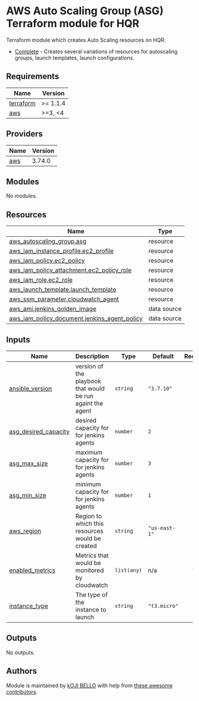 # AWS Auto Scaling Group (ASG) Terraform module for HQR

Terraform module which creates Auto Scaling resources on HQR.

- [Complete](https://github.com/terraform-aws-modules/terraform-aws-autoscaling/tree/master/examples/complete) - Creates several variations of resources for autoscaling groups, launch templates, launch configurations.

<!-- BEGINNING OF PRE-COMMIT-TERRAFORM DOCS HOOK -->
## Requirements

| Name | Version |
|------|---------|
| <a name="requirement_terraform"></a> [terraform](#requirement\_terraform) | >= 1.1.4 |
| <a name="requirement_aws"></a> [aws](#requirement\_aws) | >=3, <4 |

## Providers

| Name | Version |
|------|---------|
| <a name="provider_aws"></a> [aws](#provider\_aws) | 3.74.0 |

## Modules

No modules.

## Resources

| Name | Type |
|------|------|
| [aws_autoscaling_group.asg](https://registry.terraform.io/providers/hashicorp/aws/latest/docs/resources/autoscaling_group) | resource |
| [aws_iam_instance_profile.ec2_profile](https://registry.terraform.io/providers/hashicorp/aws/latest/docs/resources/iam_instance_profile) | resource |
| [aws_iam_policy.ec2_policy](https://registry.terraform.io/providers/hashicorp/aws/latest/docs/resources/iam_policy) | resource |
| [aws_iam_policy_attachment.ec2_policy_role](https://registry.terraform.io/providers/hashicorp/aws/latest/docs/resources/iam_policy_attachment) | resource |
| [aws_iam_role.ec2_role](https://registry.terraform.io/providers/hashicorp/aws/latest/docs/resources/iam_role) | resource |
| [aws_launch_template.launch_template](https://registry.terraform.io/providers/hashicorp/aws/latest/docs/resources/launch_template) | resource |
| [aws_ssm_parameter.cloudwatch_agent](https://registry.terraform.io/providers/hashicorp/aws/latest/docs/resources/ssm_parameter) | resource |
| [aws_ami.jenkins_golden_image](https://registry.terraform.io/providers/hashicorp/aws/latest/docs/data-sources/ami) | data source |
| [aws_iam_policy_document.jenkins_agent_policy](https://registry.terraform.io/providers/hashicorp/aws/latest/docs/data-sources/iam_policy_document) | data source |

## Inputs

| Name | Description | Type | Default | Required |
|------|-------------|------|---------|:--------:|
| <a name="input_ansible_version"></a> [ansible\_version](#input\_ansible\_version) | version of the playbook that would be run againt the agent | `string` | `"3.7.10"` | no |
| <a name="input_asg_desired_capacity"></a> [asg\_desired\_capacity](#input\_asg\_desired\_capacity) | desired capacity for for jenkins agents | `number` | `2` | no |
| <a name="input_asg_max_size"></a> [asg\_max\_size](#input\_asg\_max\_size) | maximum capacity for for jenkins agents | `number` | `3` | no |
| <a name="input_asg_min_size"></a> [asg\_min\_size](#input\_asg\_min\_size) | minimum capacity for for jenkins agents | `number` | `1` | no |
| <a name="input_aws_region"></a> [aws\_region](#input\_aws\_region) | Region to which this resources would be created | `string` | `"us-east-1"` | no |
| <a name="input_enabled_metrics"></a> [enabled\_metrics](#input\_enabled\_metrics) | Metrics that would be monitored by cloudwatch | `list(any)` | n/a | yes |
| <a name="input_instance_type"></a> [instance\_type](#input\_instance\_type) | The type of the instance to launch | `string` | `"t3.micro"` | no |

## Outputs

No outputs.
<!-- END OF PRE-COMMIT-TERRAFORM DOCS HOOK -->

## Authors

Module is maintained by [kOJI BELLO](https://github.com/antonbabenko) with help from [these awesome contributors](https://github.com/terraform-aws-modules/terraform-aws-autoscaling/graphs/contributors).

